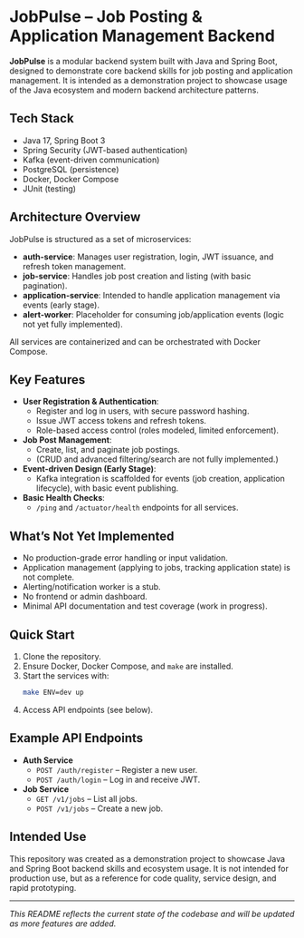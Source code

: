 # JobPulse – Job Posting & Application Management Backend

**JobPulse** is a modular backend system built with Java and Spring Boot, designed to demonstrate core backend skills for job posting and application management. It is intended as a demonstration project to showcase usage of the Java ecosystem and modern backend architecture patterns.

## Tech Stack

- Java 17, Spring Boot 3
- Spring Security (JWT-based authentication)
- Kafka (event-driven communication)
- PostgreSQL (persistence)
- Docker, Docker Compose
- JUnit (testing)

## Architecture Overview

JobPulse is structured as a set of microservices:
- **auth-service**: Manages user registration, login, JWT issuance, and refresh token management.
- **job-service**: Handles job post creation and listing (with basic pagination).
- **application-service**: Intended to handle application management via events (early stage).
- **alert-worker**: Placeholder for consuming job/application events (logic not yet fully implemented).

All services are containerized and can be orchestrated with Docker Compose.

## Key Features

- **User Registration & Authentication**: 
  - Register and log in users, with secure password hashing.
  - Issue JWT access tokens and refresh tokens.
  - Role-based access control (roles modeled, limited enforcement).
- **Job Post Management**: 
  - Create, list, and paginate job postings.
  - (CRUD and advanced filtering/search are not fully implemented.)
- **Event-driven Design (Early Stage)**: 
  - Kafka integration is scaffolded for events (job creation, application lifecycle), with basic event publishing.
- **Basic Health Checks**: 
  - `/ping` and `/actuator/health` endpoints for all services.

## What’s Not Yet Implemented

- No production-grade error handling or input validation.
- Application management (applying to jobs, tracking application state) is not complete.
- Alerting/notification worker is a stub.
- No frontend or admin dashboard.
- Minimal API documentation and test coverage (work in progress).

## Quick Start

1. Clone the repository.
2. Ensure Docker, Docker Compose, and `make` are installed.
3. Start the services with:
   ```sh
   make ENV=dev up
   ```
4. Access API endpoints (see below).

## Example API Endpoints

- **Auth Service**
  - `POST /auth/register` – Register a new user.
  - `POST /auth/login` – Log in and receive JWT.
- **Job Service**
  - `GET /v1/jobs` – List all jobs.
  - `POST /v1/jobs` – Create a new job.

## Intended Use

This repository was created as a demonstration project to showcase Java and Spring Boot backend skills and ecosystem usage. It is not intended for production use, but as a reference for code quality, service design, and rapid prototyping.

---

*This README reflects the current state of the codebase and will be updated as more features are added.*
